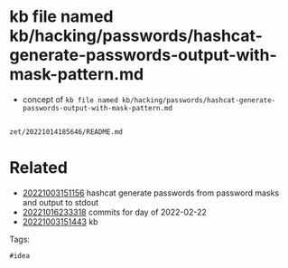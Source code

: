 # kb file named kb/hacking/passwords/hashcat-generate-passwords-output-with-mask-pattern.md

- concept of `kb file named kb/hacking/passwords/hashcat-generate-passwords-output-with-mask-pattern.md`

```
```

` zet/20221014185646/README.md `

# Related

- [20221003151156](/zet/20221003151156/README.md) hashcat generate passwords from password masks and output to stdout
- [20221016233318](/zet/20221016233318/README.md) commits for day of 2022-02-22
- [20221003151443](/zet/20221003151443/README.md) kb

Tags:

    #idea
